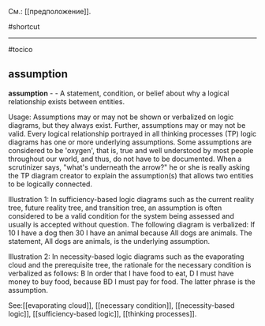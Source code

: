 См.: [[предположение]].

#shortcut




<hr/>

#tocico

## assumption

<b>assumption</b> - - A statement, condition, or belief about why a logical relationship exists between entities.



Usage: Assumptions may or may not be shown or verbalized on logic diagrams, but they always exist.  Further, assumptions may or may not be valid.  Every logical relationship portrayed in all thinking processes (TP) logic diagrams has one or more underlying assumptions.  Some assumptions are considered to be 'oxygen', that is, true and well understood by most people throughout our world, and thus, do not have to be documented.  When a scrutinizer says, "what's underneath the arrow?" he or she is really asking the TP diagram creator to explain the assumption(s) that allows two entities to be logically connected. 

Illustration 1: In sufficiency-based logic diagrams such as the current reality tree, future reality tree, and transition tree, an assumption is often considered to be a valid condition for the system being assessed and usually is accepted without question.  The following diagram is verbalized: If 10 I have a dog then 30 I have an animal because All dogs are animals.  The statement, All dogs are animals, is the underlying assumption.

 

Illustration 2: In necessity-based logic diagrams such as the evaporating cloud and the prerequisite tree, the rationale for the necessary condition is verbalized as follows: B In order that I have food to eat, D I must have money to buy food, because BD I must pay for food. The latter phrase is the assumption.




See:[[evaporating cloud]], [[necessary condition]], [[necessity-based logic]], [[sufficiency-based logic]], [[thinking processes]].
